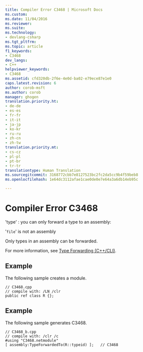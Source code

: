 ```yaml
---
title: Compiler Error C3468 | Microsoft Docs
ms.custom: 
ms.date: 11/04/2016
ms.reviewer: 
ms.suite: 
ms.technology:
- devlang-csharp
ms.tgt_pltfrm: 
ms.topic: article
f1_keywords:
- C3468
dev_langs:
- C++
helpviewer_keywords:
- C3468
ms.assetid: cfd320db-2f6e-4e0d-ba02-e79ece87e1e0
caps.latest.revision: 6
author: corob-msft
ms.author: corob
manager: ghogen
translation.priority.ht:
- de-de
- es-es
- fr-fr
- it-it
- ja-jp
- ko-kr
- ru-ru
- zh-cn
- zh-tw
translation.priority.mt:
- cs-cz
- pl-pl
- pt-br
- tr-tr
translationtype: Human Translation
ms.sourcegitcommit: 3168772cbb7e8127523bc2fc2da5cc9b4f59beb8
ms.openlocfilehash: 1e64dc3112afae1cae0de0e7e64a3a6db14eb95c

---
```

# Compiler Error C3468
'type' : you can only forward a type to an assembly:  
  
 '`file`' is not an assembly  
  
 Only types in an assembly can be forwarded.  
  
 For more information, see [Type Forwarding (C++/CLI)](../../windows/type-forwarding-cpp-cli.md).  
  
## Example  
 The following sample creates a module.  
  
```  
// C3468.cpp  
// compile with: /LN /clr  
public ref class R {};  
```  
  
## Example  
 The following sample generates C3468.  
  
```  
// C3468_b.cpp  
// compile with: /clr /c  
#using "C3468.netmodule"  
[ assembly:TypeForwardedTo(R::typeid) ];   // C3468  
```


<!--HONumber=Jan17_HO1-->


